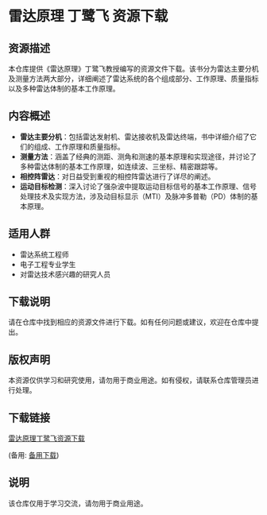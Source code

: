 # 雷达原理 丁鹭飞 资源下载

## 资源描述

本仓库提供《雷达原理》丁鹭飞教授编写的资源文件下载。该书分为雷达主要分机及测量方法两大部分，详细阐述了雷达系统的各个组成部分、工作原理、质量指标以及多种雷达体制的基本工作原理。

## 内容概述

- **雷达主要分机**：包括雷达发射机、雷达接收机及雷达终端，书中详细介绍了它们的组成、工作原理和质量指标。
- **测量方法**：涵盖了经典的测距、测角和测速的基本原理和实现途径，并讨论了多种雷达体制的基本工作原理，如连续波、三坐标、精密跟踪等。
- **相控阵雷达**：对日益受到重视的相控阵雷达进行了详尽的阐述。
- **运动目标检测**：深入讨论了强杂波中提取运动目标信号的基本工作原理、信号处理技术及实现方法，涉及动目标显示（MTI）及脉冲多普勒（PD）体制的基本原理。

## 适用人群

- 雷达系统工程师
- 电子工程专业学生
- 对雷达技术感兴趣的研究人员

## 下载说明

请在仓库中找到相应的资源文件进行下载。如有任何问题或建议，欢迎在仓库中提出。

## 版权声明

本资源仅供学习和研究使用，请勿用于商业用途。如有侵权，请联系仓库管理员进行处理。

## 下载链接
[雷达原理丁鹭飞资源下载](https://pan.quark.cn/s/45c056c02f8e) 

(备用: [备用下载](https://pan.baidu.com/s/1sNneGhthCyV3V9wcq004xA?pwd=1234))

## 说明

该仓库仅用于学习交流，请勿用于商业用途。
